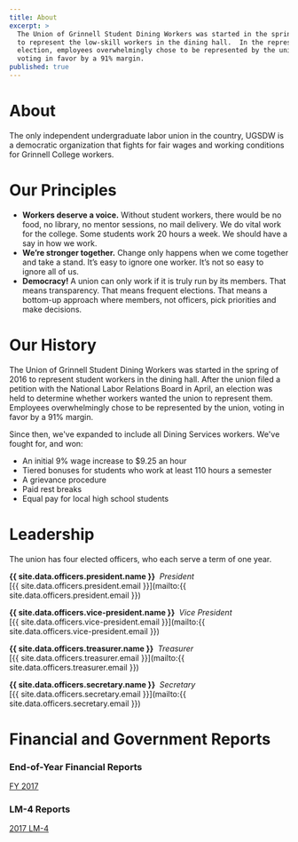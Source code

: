 ```yaml
---
title: About
excerpt: >
  The Union of Grinnell Student Dining Workers was started in the spring of 2016
  to represent the low-skill workers in the dining hall.  In the representation
  election, employees overwhelmingly chose to be represented by the union,
  voting in favor by a 91% margin.
published: true
---
```

# About

The only independent  undergraduate labor union in the country, UGSDW is a democratic organization that fights for fair wages and working conditions for Grinnell College workers.

# Our Principles
- **Workers deserve a voice.**  Without student workers, there would be no food, no library, no mentor sessions, no mail delivery.  We do vital work for the college.  Some students work 20 hours a week.  We should have a say in how we work.
- **We’re stronger together.**  Change only happens when we come together and take a stand.  It’s easy to ignore one worker.  It’s not so easy to ignore all of us.
- **Democracy!**  A union can only work if it is truly run by its members.  That means transparency. That means frequent elections. That means a bottom-up approach where members, not officers, pick priorities and make decisions.


# Our History

The Union of Grinnell Student Dining Workers was started in the spring of 2016
to represent student workers in the dining hall.  After the union filed a
petition with the National Labor Relations Board in April, an election was held
to determine whether workers wanted the union to represent them. Employees
overwhelmingly chose to be represented by the union, voting in favor by a 91%
margin.

Since then, we've expanded to include all Dining Services workers.  We've fought
for, and won:
- An initial 9% wage increase to $9.25 an hour
- Tiered bonuses for students who work at least 110 hours a semester
- A grievance procedure
- Paid rest breaks
- Equal pay for local high school students

# Leadership

The union has four elected officers, who each serve a term of one year.

**{{ site.data.officers.president.name }}** &nbsp;*President* <br>
[{{ site.data.officers.president.email }}](mailto:{{ site.data.officers.president.email }})

**{{ site.data.officers.vice-president.name }}** &nbsp;*Vice President* <br>
[{{ site.data.officers.vice-president.email }}](mailto:{{ site.data.officers.vice-president.email }})

**{{ site.data.officers.treasurer.name }}** &nbsp;*Treasurer* <br>
[{{ site.data.officers.treasurer.email }}](mailto:{{ site.data.officers.treasurer.email }})

**{{ site.data.officers.secretary.name }}** &nbsp;*Secretary* <br>
[{{ site.data.officers.secretary.email }}](mailto:{{ site.data.officers.secretary.email }})

# Financial and Government Reports

### End-of-Year Financial Reports

[FY 2017](/assets/fy2017.pdf)

### LM-4 Reports

[2017 LM-4](/assets/lm_4_2017.pdf)
